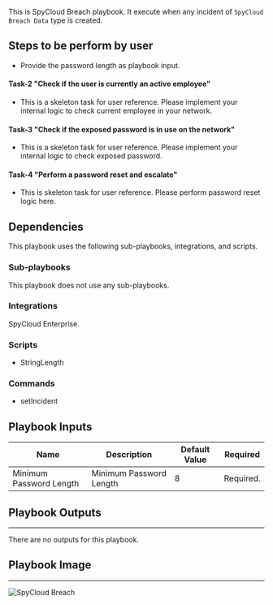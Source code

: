 This is SpyCloud Breach playbook. It execute when any incident of `SpyCloud Breach Data` type is created.

## Steps to be perform by user

- Provide the password length as playbook input.
#### Task-2 "Check if the user is currently an active employee"
- This is a skeleton task for user reference. Please implement your internal logic to check current employee in your network. 
#### Task-3 "Check if the exposed password is in use on the network"
- This is a skeleton task for user reference. Please implement your internal logic to check exposed password.
#### Task-4 "Perform a password reset and escalate"
- This is skeleton task for user reference. Please perform password reset logic here.

## Dependencies

This playbook uses the following sub-playbooks, integrations, and scripts.

### Sub-playbooks

This playbook does not use any sub-playbooks.

### Integrations

SpyCloud Enterprise.

### Scripts

* StringLength

### Commands

* setIncident

## Playbook Inputs
| **Name**               | **Description** | **Default Value** | **Required** |
|------------------------| --- |-------------------|-----------|
| Minimum Password Length | Minimum Password Length | 8 | Required. |

## Playbook Outputs

---
There are no outputs for this playbook.

## Playbook Image

---

![SpyCloud Breach](../doc_files/SpyCloud_Breach_Playbook.png)

